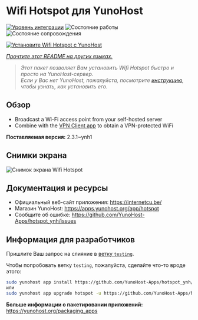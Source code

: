<!--
Важно: этот README был автоматически сгенерирован <https://github.com/YunoHost/apps/tree/master/tools/readme_generator>
Он НЕ ДОЛЖЕН редактироваться вручную.
-->

# Wifi Hotspot для YunoHost

[![Уровень интеграции](https://dash.yunohost.org/integration/hotspot.svg)](https://ci-apps.yunohost.org/ci/apps/hotspot/) ![Состояние работы](https://ci-apps.yunohost.org/ci/badges/hotspot.status.svg) ![Состояние сопровождения](https://ci-apps.yunohost.org/ci/badges/hotspot.maintain.svg)

[![Установите Wifi Hotspot с YunoHost](https://install-app.yunohost.org/install-with-yunohost.svg)](https://install-app.yunohost.org/?app=hotspot)

*[Прочтите этот README на других языках.](./ALL_README.md)*

> *Этот пакет позволяет Вам установить Wifi Hotspot быстро и просто на YunoHost-сервер.*  
> *Если у Вас нет YunoHost, пожалуйста, посмотрите [инструкцию](https://yunohost.org/install), чтобы узнать, как установить его.*

## Обзор

* Broadcast a Wi-Fi access point from your self-hosted server
* Combine with the [VPN Client app](https://github.com/labriqueinternet/vpnclient_ynh) to obtain a VPN-protected WiFi


**Поставляемая версия:** 2.3.1~ynh1

## Снимки экрана

![Снимок экрана Wifi Hotspot](./doc/screenshots/hotspot.png)

## Документация и ресурсы

- Официальный веб-сайт приложения: <https://internetcu.be/>
- Магазин YunoHost: <https://apps.yunohost.org/app/hotspot>
- Сообщите об ошибке: <https://github.com/YunoHost-Apps/hotspot_ynh/issues>

## Информация для разработчиков

Пришлите Ваш запрос на слияние в [ветку `testing`](https://github.com/YunoHost-Apps/hotspot_ynh/tree/testing).

Чтобы попробовать ветку `testing`, пожалуйста, сделайте что-то вроде этого:

```bash
sudo yunohost app install https://github.com/YunoHost-Apps/hotspot_ynh/tree/testing --debug
или
sudo yunohost app upgrade hotspot -u https://github.com/YunoHost-Apps/hotspot_ynh/tree/testing --debug
```

**Больше информации о пакетировании приложений:** <https://yunohost.org/packaging_apps>
